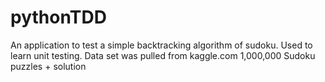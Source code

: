 # pythonTDD
An application to test a simple backtracking algorithm of sudoku. Used to learn unit testing. Data set was pulled from kaggle.com 1,000,000 Sudoku puzzles + solution
